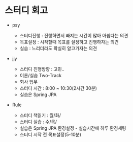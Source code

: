 # 스터디 회고

- psy
  - 스터디진행 : 진행하면서 빠지는 시간이 많아 아쉽다는 의견
  - 목표설정 : 시작할때 목표를 설정하고 진행하자는 의견
  - 실습 : 느리더라도 확실히 알고가자는 의견

- jjy 
  - 스터디 진행방향 : 고민..
  - 이론/실습 Two-Track
  - 회사 업무
  - 스터디 시간 : 8:00 ~ 10:30(2시간 30분)
  - 실습은 Spring JPA

- Rule
  - 스터디 책읽기 : 월/화/
  - 스터디 실습 : 수/목/
  - 실습은 Spring JPA 환경설정 - 실습시간에 하루 환경세팅
  - 스터디 시작 전 목표설정(5-10분)


   


  
